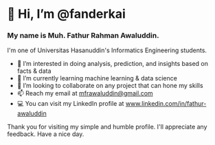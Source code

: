 # 👋 Hi, I’m @fanderkai
### My name is Muh. Fathur Rahman Awaluddin.
I'm one of Universitas Hasanuddin's Informatics Engineering students.
  
- 👀 I’m interested in doing analysis, prediction, and insights based on facts & data
- 🌱 I’m currently learning machine learning & data science
- 💞️ I’m looking to collaborate on any project that can hone my skills
- 📫 Reach my email at mfrawaluddin@gmail.com
- 💻 You can visit my LinkedIn profile at www.linkedin.com/in/fathur-awaluddin

Thank you for visiting my simple and humble profile. I'll appreciate any feedback. Have a nice day.
